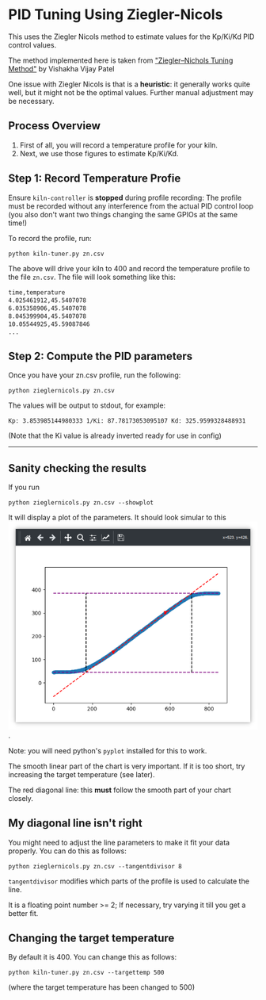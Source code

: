 # PID Tuning Using Ziegler-Nicols

This uses the Ziegler Nicols method to estimate values for the Kp/Ki/Kd PID control values.

The method implemented here is taken from ["Ziegler–Nichols Tuning Method"](https://www.ias.ac.in/article/fulltext/reso/025/10/1385-1397) by Vishakha Vijay Patel

One issue with Ziegler Nicols is that is a **heuristic**: it generally works quite well, but it might not be the optimal values. Further manual adjustment may be necessary.

## Process Overview

1. First of all, you will record a temperature profile for your kiln.
2. Next, we use those figures to estimate Kp/Ki/Kd.

## Step 1: Record Temperature Profie

Ensure `kiln-controller` is **stopped** during profile recording: The profile must be recorded without any interference from the actual PID control loop (you also don't want two things changing the same GPIOs at the same time!)

To record the profile, run:
```
python kiln-tuner.py zn.csv
```

The above will drive your kiln to 400 and record the temperature profile to the file `zn.csv`. The file will look something like this:

```
time,temperature
4.025461912,45.5407078
6.035358906,45.5407078
8.045399904,45.5407078
10.05544925,45.59087846
...
```

## Step 2: Compute the PID parameters

Once you have your zn.csv profile, run the following:

```
python zieglernicols.py zn.csv
```

The values will be output to stdout, for example:
```
Kp: 3.853985144980333 1/Ki: 87.78173053095107 Kd: 325.9599328488931
```
(Note that the Ki value is already inverted ready for use in config)

------

## Sanity checking the results

If you run
```
python zieglernicols.py zn.csv --showplot
```

It will display a plot of the parameters. It should look simular to this ![kiln-tuner-example.png](kiln-tuner-example.png).

Note: you will need python's `pyplot` installed for this to work.

The smooth linear part of the chart is very important. If it is too short, try increasing the target temperature (see later).

The red diagonal line: this **must** follow the smooth part of your chart closely.

## My diagonal line isn't right

You might need to adjust the line parameters to make it fit your data properly. You can do this as follows:

```
python zieglernicols.py zn.csv --tangentdivisor 8
```

`tangentdivisor` modifies which parts of the profile is used to calculate the line.

It is a floating point number >= 2; If necessary, try varying it till you get a better fit.

## Changing the target temperature

By default it is 400. You can change this as follows:

```
python kiln-tuner.py zn.csv --targettemp 500
```

(where the target temperature has been changed to 500)
